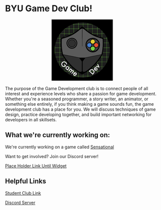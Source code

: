 # BYU Game Dev Club!
<p align="center">
    <img src="../images/GameDevClub.png" alt="Logo" width="200px">
</p>
The purpose of the Game Development club is to connect people of all interest and experience levels who share a passion for game development.  Whether you're a seasoned programmer, a story writer, an animator, or something else entirely, if you think making a game sounds fun, the game development club has a place for you.  We will discuss techniques of game design, practice developing together, and build important networking for developers in all skillsets.

## What we're currently working on:
We're currently working on a game called [Sensational](https://github.com/BYU-GameDevClub) 

Want to get involved? Join our Discord server!

<a href="https://discord.gg/57eMcAgHbj">Place Holder Link Until Widget</a>

## Helpful Links

<a href="https://clubs.byu.edu/clubs#/byu-game-dev">Student Club Link</a>
</br>

<a href="https://discord.gg/57eMcAgHbj">Discord Server</a>
